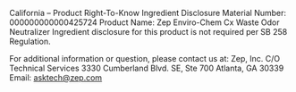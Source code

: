  
 
 
California – Product Right-To-Know Ingredient Disclosure 
Material Number: 000000000000425724 
Product Name: Zep Enviro-Chem Cx Waste Odor Neutralizer 
Ingredient disclosure for this product is not required per SB 258 Regulation. 
 
For additional information or question, please contact us at: 
Zep, Inc. 
C/O Technical Services 
3330 Cumberland Blvd. SE, Ste 700 
Atlanta, GA 30339 
Email: asktech@zep.com 
 
 
 
 
